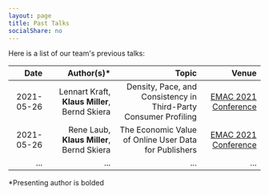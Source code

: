 ```yaml
---
layout: page
title: Past Talks
socialShare: no
---
```


Here is a list of our team's previous talks:

|       Date |                                    Author(s)* |                                                            Topic |                                                                              Venue |
| ---------: | --------------------------------------------: | ---------------------------------------------------------------: | ---------------------------------------------------------------------------------: |
| 2021-05-26 | Lennart Kraft, __Klaus Miller__, Bernd Skiera | Density, Pace, and Consistency in Third-Party Consumer Profiling | [EMAC 2021 Conference](http://www.emac2021conference.org/r/default.asp?iId=JDDGMM) |
| 2021-05-26 |     Rene Laub, __Klaus Miller__, Bernd Skiera |            The Economic Value of Online User Data for Publishers | [EMAC 2021 Conference](http://www.emac2021conference.org/r/default.asp?iId=JDDGMM) |
|        ... |                                           ... |                                                              ... |                                                                                ... |


*Presenting author is bolded
